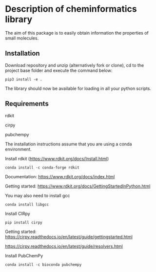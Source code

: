 # Description of cheminformatics library
The aim of this package is to easily obtain information the properties of small molecules.


## Installation
Download repository and unzip (alternatively fork or clone), cd to the project base folder and execute the command below:

```
pip3 install -e .
```

The library should now be available for loading in all your python scripts.


## Requirements
rdkit

cirpy

pubchempy


The installation instructions assume that you are using a conda environment.


Install rdkit (https://www.rdkit.org/docs/Install.html)
```
conda install -c conda-forge rdkit
```

Documentation: https://www.rdkit.org/docs/index.html

Getting started: https://www.rdkit.org/docs/GettingStartedInPython.html



You may also need to install gcc
```
conda install libgcc
```



Install CIRpy
```
pip install cirpy
```

Getting started: https://cirpy.readthedocs.io/en/latest/guide/gettingstarted.html


https://cirpy.readthedocs.io/en/latest/guide/resolvers.html


Install PubChemPy
```
conda install -c bioconda pubchempy
```
